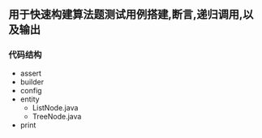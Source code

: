 ## 用于快速构建算法题测试用例搭建,断言,递归调用,以及输出

### 代码结构

- assert
- builder
- config
- entity
  - ListNode.java
  - TreeNode.java
- print
